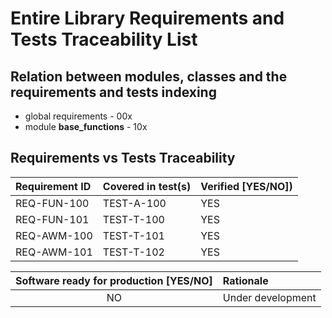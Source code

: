 # Entire Library Requirements and Tests Traceability List

## Relation between modules, classes and the requirements and tests indexing

* global requirements - 00x
* module **base_functions** - 10x

## Requirements vs Tests Traceability

| **Requirement ID** | **Covered in test(s)**             | **Verified \[YES/NO\]**) |
| :----------------- | :--------------------------------- | :----------------------- |
| REQ-FUN-100        | TEST-A-100                         | YES                      |
| REQ-FUN-101        | TEST-T-100                         | YES                      |
| REQ-AWM-100        | TEST-T-101                         | YES                      |
| REQ-AWM-101        | TEST-T-102                         | YES                      |

| **Software ready for production \[YES/NO\]** | **Rationale**                 |
| :------------------------------------------: | :---------------------------- |
| NO                                           | Under development             |
